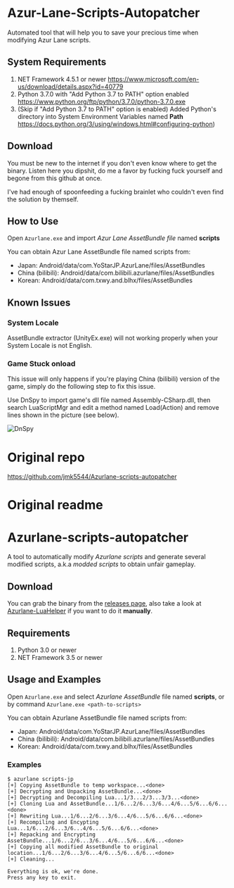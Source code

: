 # Azur-Lane-Scripts-Autopatcher
Automated tool that will help you to save your precious time when modifying Azur Lane scripts.

## System Requirements
1. NET Framework 4.5.1 or newer https://www.microsoft.com/en-us/download/details.aspx?id=40779
2. Python 3.7.0 with "Add Python 3.7 to PATH" option enabled https://www.python.org/ftp/python/3.7.0/python-3.7.0.exe
3. (Skip if "Add Python 3.7 to PATH" option is enabled) Added Python's directory into System Environment Variables named **Path** https://docs.python.org/3/using/windows.html#configuring-python)

## Download
You must be new to the internet if you don't even know where to get the binary. Listen here you dipshit, do me a favor by fucking fuck yourself and begone from this github at once.

I've had enough of spoonfeeding a fucking brainlet who couldn't even find the solution by themself.

## How to Use
Open `Azurlane.exe` and import *Azur Lane AssetBundle file* named **scripts**

You can obtain Azur Lane AssetBundle file named scripts from:
  - Japan: Android/data/com.YoStarJP.AzurLane/files/AssetBundles
  - China (bilibili): Android/data/com.bilibili.azurlane/files/AssetBundles
  - Korean: Android/data/com.txwy.and.blhx/files/AssetBundles

## Known Issues
### System Locale
AssetBundle extractor (UnityEx.exe) will not working properly when your System Locale is not English.

### Game Stuck onload
This issue will only happens if you're playing China (bilibili) version of the game, simply do the following step to fix this issue.

Use DnSpy to import game's dll file named Assembly-CSharp.dll, then search LuaScriptMgr and edit a method named Load(Action) and remove lines shown in the picture (see below).

![DnSpy](https://a.safe.moe/OQevw5S.png)

# Original repo
https://github.com/jmk5544/Azurlane-scripts-autopatcher

# Original readme
# Azurlane-scripts-autopatcher
A tool to automatically modify *Azurlane scripts* and generate several modified scripts, a.k.a *modded scripts* to obtain unfair gameplay.

## Download
You can grab the binary from the [releases page](https://github.com/k0np4ku/Azurlane-scripts-autopatcher/releases), also take a look at [Azurlane-LuaHelper](https://github.com/k0np4ku/Azurlane-LuaHelper) if you want to do it **manually**.

## Requirements
1. Python 3.0 or newer
2. NET Framework 3.5 or newer

## Usage and Examples
Open `Azurlane.exe` and select *Azurlane AssetBundle* file named **scripts**, or by command `Azurlane.exe <path-to-scripts>`

You can obtain Azurlane AssetBundle file named scripts from:
- Japan: Android/data/com.YoStarJP.AzurLane/files/AssetBundles
- China (bilibili): Android/data/com.bilibili.azurlane/files/AssetBundles
- Korean: Android/data/com.txwy.and.blhx/files/AssetBundles

### Examples
```
$ azurlane scripts-jp
[+] Copying AssetBundle to temp workspace...<done>
[+] Decrypting and Unpacking AssetBundle...<done>
[+] Decrypting and Decompiling Lua...1/3...2/3...3/3...<done>
[+] Cloning Lua and AssetBundle...1/6...2/6...3/6...4/6...5/6...6/6...<done>
[+] Rewriting Lua...1/6...2/6...3/6...4/6...5/6...6/6...<done>
[+] Recompiling and Encypting Lua...1/6...2/6...3/6...4/6...5/6...6/6...<done>
[+] Repacking and Encrypting AssetBundle...1/6...2/6...3/6...4/6...5/6...6/6...<done>
[+] Copying all modified AssetBundle to original location...1/6...2/6...3/6...4/6...5/6...6/6...<done>
[+] Cleaning...

Everything is ok, we're done.
Press any key to exit.
```
